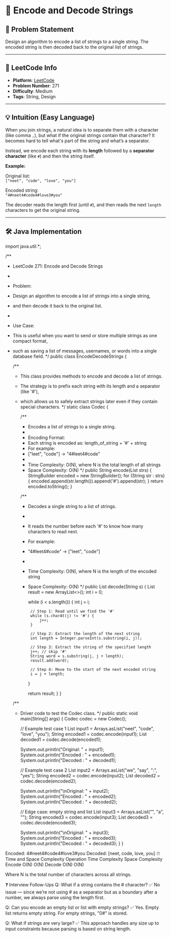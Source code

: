# 🧩 Encode and Decode Strings

## 🧠 Problem Statement

Design an algorithm to encode a list of strings to a single string. The encoded string is then decoded back to the original list of strings.

---

## 📌 LeetCode Info

- **Platform**: [LeetCode](https://leetcode.com/problems/encode-and-decode-strings/)
- **Problem Number**: 271
- **Difficulty**: Medium
- **Tags**: String, Design

---

## 💡 Intuition (Easy Language)

When you join strings, a natural idea is to separate them with a character (like comma `,`), but what if the original strings contain that character? It becomes hard to tell what's part of the string and what’s a separator.

Instead, we encode each string with its **length** followed by a **separator character** (like `#`) and then the string itself.

**Example:**

Original list:  
```["neet", "code", "love", "you"]```

Encoded string:  
```"4#neet4#code4#love3#you"```

The decoder reads the length first (until `#`), and then reads the next `length` characters to get the original string.

---

## 🛠 Java Implementation

import java.util.*;

/**
 * LeetCode 271: Encode and Decode Strings
 *
 * Problem:
 * Design an algorithm to encode a list of strings into a single string,
 * and then decode it back to the original list.
 *
 * Use Case:
 * This is useful when you want to send or store multiple strings as one compact format,
 * such as saving a list of messages, usernames, or words into a single database field.
 */
public class EncodeDecodeStrings {

    /**
     * This class provides methods to encode and decode a list of strings.
     * The strategy is to prefix each string with its length and a separator (like '#'),
     * which allows us to safely extract strings later even if they contain special characters.
     */
    static class Codec {

        /**
         * Encodes a list of strings to a single string.
         *
         * Encoding Format:
         * Each string is encoded as: length_of_string + '#' + string
         * For example:
         * ["leet", "code"] -> "4#leet4#code"
         *
         * Time Complexity: O(N), where N is the total length of all strings
         * Space Complexity: O(N)
         */
        public String encode(List<String> strs) {
            StringBuilder encoded = new StringBuilder();
            for (String str : strs) {
                encoded.append(str.length()).append('#').append(str);
            }
            return encoded.toString();
        }

        /**
         * Decodes a single string to a list of strings.
         *
         * It reads the number before each '#' to know how many characters to read next.
         * For example:
         * "4#leet4#code" -> ["leet", "code"]
         *
         * Time Complexity: O(N), where N is the length of the encoded string
         * Space Complexity: O(N)
         */
        public List<String> decode(String s) {
            List<String> result = new ArrayList<>();
            int i = 0;

            while (i < s.length()) {
                int j = i;

                // Step 1: Read until we find the '#'
                while (s.charAt(j) != '#') {
                    j++;
                }

                // Step 2: Extract the length of the next string
                int length = Integer.parseInt(s.substring(i, j));

                // Step 3: Extract the string of the specified length
                j++; // skip '#'
                String word = s.substring(j, j + length);
                result.add(word);

                // Step 4: Move to the start of the next encoded string
                i = j + length;
            }

            return result;
        }
    }

    /**
     * Driver code to test the Codec class.
     */
    public static void main(String[] args) {
        Codec codec = new Codec();

        // Example test case 1
        List<String> input1 = Arrays.asList("neet", "code", "love", "you");
        String encoded1 = codec.encode(input1);
        List<String> decoded1 = codec.decode(encoded1);

        System.out.println("Original: " + input1);
        System.out.println("Encoded : " + encoded1);
        System.out.println("Decoded : " + decoded1);

        // Example test case 2
        List<String> input2 = Arrays.asList("we", "say", ":", "yes");
        String encoded2 = codec.encode(input2);
        List<String> decoded2 = codec.decode(encoded2);

        System.out.println("\nOriginal: " + input2);
        System.out.println("Encoded : " + encoded2);
        System.out.println("Decoded : " + decoded2);

        // Edge case: empty string and list
        List<String> input3 = Arrays.asList("", "a", "");
        String encoded3 = codec.encode(input3);
        List<String> decoded3 = codec.decode(encoded3);

        System.out.println("\nOriginal: " + input3);
        System.out.println("Encoded : " + encoded3);
        System.out.println("Decoded : " + decoded3);
    }
}


Encoded: 4#neet4#code4#love3#you
Decoded: [neet, code, love, you]
⏱ Time and Space Complexity
Operation	Time Complexity	Space Complexity
Encode	O(N)	O(N)
Decode	O(N)	O(N)

Where N is the total number of characters across all strings.

❓ Interview Follow-Ups
Q: What if a string contains the # character?
✅ No issue — since we’re not using # as a separator but as a boundary after a number, we always parse using the length first.

Q: Can you encode an empty list or list with empty strings?
✅ Yes. Empty list returns empty string. For empty strings, "0#" is stored.

Q: What if strings are very large?
✅ This approach handles any size up to input constraints because parsing is based on string length.




